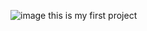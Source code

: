 ![image](https://github.com/SeerviManisha/Manishacmr_opensource/assets/169017734/b51416ab-3417-4c8b-aff2-9093b2d8c803)
this is my first project
